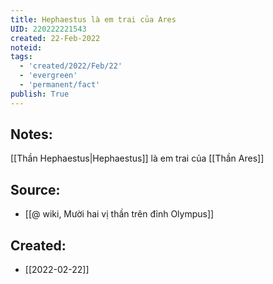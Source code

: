 ```yaml
---
title: Hephaestus là em trai của Ares
UID: 220222221543
created: 22-Feb-2022
noteid:
tags:
  - 'created/2022/Feb/22'
  - 'evergreen'
  - 'permanent/fact'
publish: True
---
```

## Notes:
[[Thần Hephaestus|Hephaestus]] là em trai của [[Thần Ares]]

## Source:
- [[@ wiki, Mười hai vị thần trên đỉnh Olympus]]





## Created:
- [[2022-02-22]]
